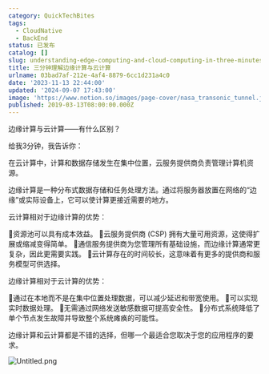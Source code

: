 ```yaml
---
category: QuickTechBites
tags:
  - CloudNative
  - BackEnd
status: 已发布
catalog: []
slug: understanding-edge-computing-and-cloud-computing-in-three-minutes
title: 三分钟理解边缘计算与云计算
urlname: 03bad7af-212e-4af4-8879-6cc1d231a4c0
date: '2023-11-13 22:44:00'
updated: '2024-09-07 17:43:00'
image: 'https://www.notion.so/images/page-cover/nasa_transonic_tunnel.jpg'
published: 2019-03-13T08:00:00.000Z
---
```


边缘计算与云计算——有什么区别？


给我3分钟，我告诉你：


在云计算中，计算和数据存储发生在集中位置，云服务提供商负责管理计算机资源。


边缘计算是一种分布式数据存储和任务处理方法。通过将服务器放置在网络的“边缘”或实际设备上，它可以使计算更接近需要的地方。


云计算相对于边缘计算的优势：


🔹资源池可以具有成本效益。
🔹云服务提供商 (CSP) 拥有大量可用资源，这使得扩展或缩减变得简单。
🔹通信服务提供商为您管理所有基础设施，而边缘计算通常更复杂，因此更需要实践。
🔹云计算存在的时间较长，这意味着有更多的提供商和服务模型可供选择。


边缘计算相对于云计算的优势：


🔸通过在本地而不是在集中位置处理数据，可以减少延迟和带宽使用。
🔸可以实现实时数据处理。
🔸无需通过网络发送敏感数据可提高安全性。
🔸分布式系统降低了单个节点发生故障并导致整个系统瘫痪的可能性。


边缘计算和云计算都是不错的选择，但哪一个最适合您取决于您的应用程序的要求。


![Untitled.png](https://prod-files-secure.s3.us-west-2.amazonaws.com/5d24fe63-e567-4804-86f9-9fdc62e13082/13581d9b-f241-4af1-9995-cb87504adaf1/Untitled.png?X-Amz-Algorithm=AWS4-HMAC-SHA256&X-Amz-Content-Sha256=UNSIGNED-PAYLOAD&X-Amz-Credential=ASIAZI2LB466QGX5TWXF%2F20250317%2Fus-west-2%2Fs3%2Faws4_request&X-Amz-Date=20250317T213401Z&X-Amz-Expires=3600&X-Amz-Security-Token=IQoJb3JpZ2luX2VjEPX%2F%2F%2F%2F%2F%2F%2F%2F%2F%2FwEaCXVzLXdlc3QtMiJHMEUCIGVqWG2dovf7%2FNeVQpqvKVjxe1uiq36hGGFd4w25XB2kAiEA98v0gll3UWgpw%2BOgy8MEBB%2B%2FuB%2BYK5EUtCfZoh6SdwQq%2FwMIThAAGgw2Mzc0MjMxODM4MDUiDFNCU27PdmwDJn7laCrcAymcUbm7lX1iv8%2Fv%2Bq6ipahSi8sfOq4tlaIV%2BNyVgiRAgwTOnEpNn9e4yVXahMK05seJ1Z6qjaIyugPEdX%2ByPQnn7NeMzbPcQfGe5YuXJNL3RHQaYfURP9yX3gFUDV7S1hf23bV8uPq2CEraDbwDV5geSTYtmzwlTZm8jcgd%2BwhMtEMCFdqwITwvmyzAUgWPWwtGOc3f70cDQqHTy%2FdhqbxTRfIutRfmc9gC7DAwe0Mmd3kM15it9Tj78YpiGMCMYki6j8sLssjc3HKLUvbrvka%2BYGkDjuiveR17%2FQ2nd7J9PAtwFgsUmojZPeaSVb%2BnoA3vrUpakUmjXmxY5WX2KniV1CCHLhpocHrbX%2FATGkVA98uiwnxVVQJQjgFOPgpChtCKVljodqo1%2BXOPv6Wu1rCUPUW2Oa8WS1s1V5KYP8LS1Gp3VSdiELDPGFZYQMnPgmPco7EPAK00%2Fo9I295UZcQ818qglwKBZkvSI%2Bn5zQ9duIgHd5pjEeM7jr9kkaDxijii0pq8bNHSoa2CCbX2hLH%2FtnkoGWdUoPQBlWIIC59xi3Z7JxG%2FYbrUITBAh%2B7AKCmIZYHcB0vVR7Xfkx9FSOouijVuTm9n2Z6TsfPjsKM3DR6Mwu6B7Q20jPemMIuh4r4GOqUBFMfmsFWugpof%2FJwR82PVAyERk1NtpzfkcO2JFeQZrjPq6oXwiXxwq3Ej9LXDnrvh6dmJqfkMgZXHNfu4rZ274IWlAAMmt2btQj7hyVXUki6bjSvdqvg%2Beh90himYAHPkva%2Fq3o2cr%2B6J2xrlrVQIHIendKUWdbk3LOsZwHwQ%2B1wbllgTY9oMc9%2FiJc%2BjQvF9%2B1juMYln%2FcC04cWUtsyAYqNgXPTi&X-Amz-Signature=ea0d10aefcb5a754d2618e834d961b5cd1a54dfedb352f87107ef121bac5d899&X-Amz-SignedHeaders=host&x-id=GetObject)

